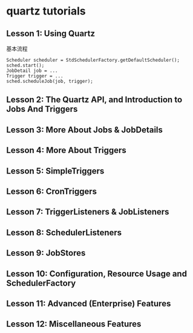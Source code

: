 # quartz  tutorials

## Lesson 1: Using Quartz
基本流程

	Scheduler scheduler = StdSchedulerFactory.getDefaultScheduler();
	sched.start();
	JobDetail job = ...
	Trigger trigger = ...
	sched.scheduleJob(job, trigger);
	
## Lesson 2: The Quartz API, and Introduction to Jobs And Triggers

## Lesson 3: More About Jobs & JobDetails

## Lesson 4: More About Triggers

## Lesson 5: SimpleTriggers

## Lesson 6: CronTriggers

## Lesson 7: TriggerListeners & JobListeners

## Lesson 8: SchedulerListeners

## Lesson 9: JobStores

## Lesson 10: Configuration, Resource Usage and SchedulerFactory

## Lesson 11: Advanced (Enterprise) Features

## Lesson 12: Miscellaneous Features 